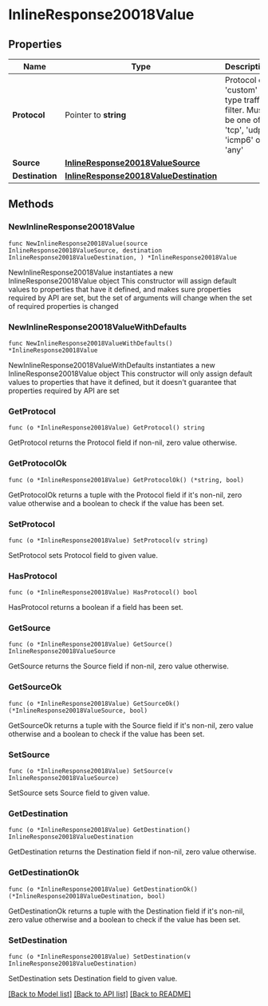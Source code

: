 # InlineResponse20018Value

## Properties

Name | Type | Description | Notes
------------ | ------------- | ------------- | -------------
**Protocol** | Pointer to **string** | Protocol of &#39;custom&#39; type traffic filter. Must be one of: &#39;tcp&#39;, &#39;udp&#39;, &#39;icmp6&#39; or &#39;any&#39; | [optional] 
**Source** | [**InlineResponse20018ValueSource**](InlineResponse20018ValueSource.md) |  | 
**Destination** | [**InlineResponse20018ValueDestination**](InlineResponse20018ValueDestination.md) |  | 

## Methods

### NewInlineResponse20018Value

`func NewInlineResponse20018Value(source InlineResponse20018ValueSource, destination InlineResponse20018ValueDestination, ) *InlineResponse20018Value`

NewInlineResponse20018Value instantiates a new InlineResponse20018Value object
This constructor will assign default values to properties that have it defined,
and makes sure properties required by API are set, but the set of arguments
will change when the set of required properties is changed

### NewInlineResponse20018ValueWithDefaults

`func NewInlineResponse20018ValueWithDefaults() *InlineResponse20018Value`

NewInlineResponse20018ValueWithDefaults instantiates a new InlineResponse20018Value object
This constructor will only assign default values to properties that have it defined,
but it doesn't guarantee that properties required by API are set

### GetProtocol

`func (o *InlineResponse20018Value) GetProtocol() string`

GetProtocol returns the Protocol field if non-nil, zero value otherwise.

### GetProtocolOk

`func (o *InlineResponse20018Value) GetProtocolOk() (*string, bool)`

GetProtocolOk returns a tuple with the Protocol field if it's non-nil, zero value otherwise
and a boolean to check if the value has been set.

### SetProtocol

`func (o *InlineResponse20018Value) SetProtocol(v string)`

SetProtocol sets Protocol field to given value.

### HasProtocol

`func (o *InlineResponse20018Value) HasProtocol() bool`

HasProtocol returns a boolean if a field has been set.

### GetSource

`func (o *InlineResponse20018Value) GetSource() InlineResponse20018ValueSource`

GetSource returns the Source field if non-nil, zero value otherwise.

### GetSourceOk

`func (o *InlineResponse20018Value) GetSourceOk() (*InlineResponse20018ValueSource, bool)`

GetSourceOk returns a tuple with the Source field if it's non-nil, zero value otherwise
and a boolean to check if the value has been set.

### SetSource

`func (o *InlineResponse20018Value) SetSource(v InlineResponse20018ValueSource)`

SetSource sets Source field to given value.


### GetDestination

`func (o *InlineResponse20018Value) GetDestination() InlineResponse20018ValueDestination`

GetDestination returns the Destination field if non-nil, zero value otherwise.

### GetDestinationOk

`func (o *InlineResponse20018Value) GetDestinationOk() (*InlineResponse20018ValueDestination, bool)`

GetDestinationOk returns a tuple with the Destination field if it's non-nil, zero value otherwise
and a boolean to check if the value has been set.

### SetDestination

`func (o *InlineResponse20018Value) SetDestination(v InlineResponse20018ValueDestination)`

SetDestination sets Destination field to given value.



[[Back to Model list]](../README.md#documentation-for-models) [[Back to API list]](../README.md#documentation-for-api-endpoints) [[Back to README]](../README.md)


